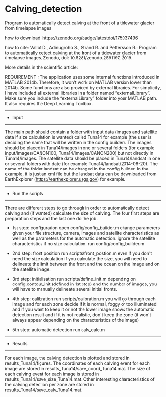 # Calving_detection
Program to automatically detect calving at the front of a tidewater glacier from timelapse images

how to download: https://zenodo.org/badge/latestdoi/175037496

how to cite: Vallot D.,  Adinugroho S., Strand R. and Pettersson R.: Program to automatically detect calving at the front of a tidewater glacier from timelapse images, Zenodo, doi: 10.5281/zenodo.2591197, 2019.

More details in the scientific article:


REQUIREMENT : 
The application uses some internal functions introduced in MATLAB 2014b. Therefore, it won’t work on MATLAB version lower than 2014b. 
Some functions are also provided by external libraries. For simplicity, I have included all external libraries in a folder named “externalLibrary”. Make sure you include the “externalLibrary” folder into your MATLAB path. It also requires the Deep Learning Toolbox.


*******************
* Input           
*******************
The main path should contain a folder with input data (images and satellite data if size calculation is wanted) called Tuna14 for example (the user is deciding the name that will be written in the config builder).
The images should be placed in Tuna14/images in one or several folders (for example input/images/CANON100, Tuna14/images/CANON200) but not directly in Tuna14/images.
The satellite data should be placed in Tuna14/landsat in one or several folders with date (for example Tuna14/landsat/2014-06-20). The name of the folder landsat can be changed in the config builder. In the example, it is just an xml file but the landsat data can be downloaded from EarthExplorer (https://earthexplorer.usgs.gov) for example.

*******************
* Run the scripts 
*******************
There are different steps to go through in order to automatically detect calving and (if wanted) calculate the size of calving. The four first steps are preparation steps and the last one do the job.
- 1st step: configuration
  open config/config_builder.m
  change parameters given your file structure, camera, images and satellite characteristics as well as the parameters for the automatic detection.
  ignore the satellite characteristics if no size calculation.
  run config/config_builder.m

- 2nd step: front position
  run scripts/front_postion.m even if you don't need the size calculation
  if you calculate the size, you will need to delineate the limit between the front and the ocean on the image and on the satellite image.

- 3rd step: initialisation
  run scripts/define_init.m
  depending on config.contour_init (defined in 1st step) and the number of images, you will have to manually delineate several initial fronts.

- 4th step: calibration
  run scripts/calibration.m
  you will go through each image and for each zone decide if it is normal, foggy or too illuminated and if you want to keep it or not
  the lower image shows the automatic detection result and if it is not realistic, don't keep the zone (it won't always appear depending on the characteristics of the image)

- 5th step: automatic detection
  run calv_calc.m

*******************
* Results         
*******************
For each image, the calving detection is plotted and stored in results_Tuna14/figures.
The coordinates of each calving event for each image are stored in results_Tuna14/save_coord_Tuna14.mat.
The size of each calving event for each image is stored in results_Tuna14/save_size_Tuna14.mat.
Other interesting characteristics of the calving detection per zone are stored in results_Tuna14/save_calv_Tuna14.mat.

